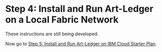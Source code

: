 # Step 4: Install and Run Art-Ledger on a Local Fabric Network
These instructions are still being developed.

Now go to [Step 5: Install and Run Art-Ledger on IBM Cloud Starter Plan](../docs/InstallRunIBMCloud.md).
